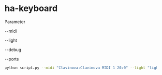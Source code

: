 # ha-keyboard

Parameter

--midi

--light

--debug

--ports

````bash
python script.py --midi "Clavinova:Clavinova MIDI 1 20:0" --light "light.extended_color_light_2"
````

